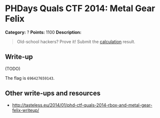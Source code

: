 # PHDays Quals CTF 2014: Metal Gear Felix

**Category:** ?
**Points:** 1100
**Description:**

> Old-school hackers? Prove it!
> Submit the [calculation](http://youtu.be/f6imYYe6TPA) result.

## Write-up

(TODO)

The flag is `696427659143`.

## Other write-ups and resources

* <http://tasteless.eu/2014/01/phd-ctf-quals-2014-rbox-and-metal-gear-felix-writeup/>
